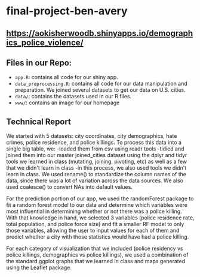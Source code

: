 # final-project-ben-avery

## https://aokisherwoodb.shinyapps.io/demographics_police_violence/

## Files in our Repo:
- `app.R`: contains all code for our shiny app.
- `data_preprocessing.R`: contains all code for our data manipulation and preparation. We joined several datasets to get our data on U.S. cities.
- `data/`: contains the datasets used in our R files.
- `www/`: contains an image for our homepage

## Technical Report

We started with 5 datasets: city coordinates, city demographics, hate crimes, police residence, and police killings. To process this data into a single big table, we:
-loaded them from csv using readr tools
-tidied and joined them into our master joined_cities dataset using the dplyr and tidyr tools we learned in class (mutating, joining, pivoting, etc) as well as a few that we didn't learn in class
-in this process, we also used tools we didn't learn in class. We used rename() to standardize the column names of the data, since there was a lot of variation across the data sources. We also used coalesce() to convert NAs into default values.

For the prediction portion of our app, we used the randomForest package to fit a random forest model to our data and determine which variables were most influential in determining whether or not there was a police killing. With that knowledge in hand, we selected 3 variables (police residence rate, total population, and police force size) and fit a smaller RF model to only those variables, allowing the user to input values for each of them and predict whether a city with those statistics would have had a police killing.

For each category of visualization that we included (police residency vs police killings, demographics vs police killings), we used a combination of the standard ggplot graphs that we learned in class and maps generated using the Leaflet package. 

